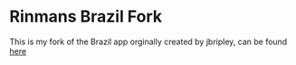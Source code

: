 # Rinmans Brazil Fork
This is my fork of the Brazil app orginally created by jbripley, can be found [here](http://github.com/jbripley/brazil)